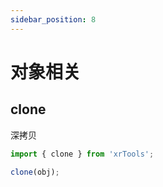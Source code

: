 ```yaml
---
sidebar_position: 8
---
```


# 对象相关

## clone

深拷贝

```jsx "
import { clone } from 'xrTools';

clone(obj);
```
